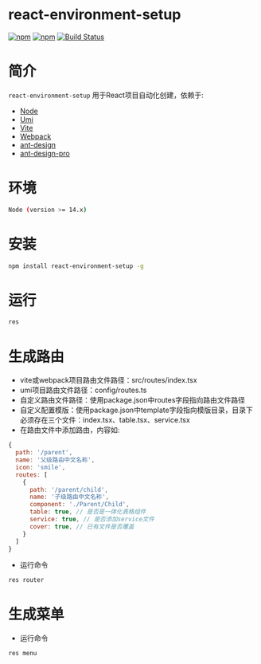 # react-environment-setup
<!-- Badges section here. -->
[![npm](https://img.shields.io/npm/v/react-environment-setup.svg)](https://www.npmjs.com/package/react-environment-setup)
[![npm](https://img.shields.io/npm/dm/react-environment-setup.svg)](https://www.npmjs.com/package/react-environment-setup)
[![Build Status](https://travis-ci.org/phinney001/react-environment-setup.svg?branch=master)](https://travis-ci.org/phinney001/react-environment-setup)

# 简介
`react-environment-setup` 用于React项目自动化创建，依赖于:
+ [Node](https://nodejs.org/en)
+ [Umi](https://umijs.org/zh-CN)
+ [Vite](https://cn.vitejs.dev)
+ [Webpack](https://webpack.docschina.org/concepts)
+ [ant-design](https://ant.design/docs/spec/introduce-cn)
+ [ant-design-pro](https://procomponents.ant.design)

# 环境
  ```bash
  Node (version >= 14.x)
  ```

# 安装
  ```bash
  npm install react-environment-setup -g
  ```

# 运行
  ```bash
  res
  ```
# 生成路由
  + vite或webpack项目路由文件路径：src/routes/index.tsx
  + umi项目路由文件路径：config/routes.ts
  + 自定义路由文件路径：使用package.json中routes字段指向路由文件路径
  + 自定义配置模版：使用package.json中template字段指向模版目录，目录下必须存在三个文件：index.tsx、table.tsx、service.tsx
  + 在路由文件中添加路由，内容如: 
  ```javascript
  {
    path: '/parent',
    name: '父级路由中文名称',
    icon: 'smile',
    routes: [
      {
        path: '/parent/child',
        name: '子级路由中文名称',
        component: './Parent/Child',
        table: true, // 是否是一体化表格组件
        service: true, // 是否添加service文件
        cover: true, // 已有文件是否覆盖
      }
    ]
  }
  ```
  + 运行命令
  ```bash
  res router
  ```
# 生成菜单
  + 运行命令
  ```bash
  res menu
  ```
